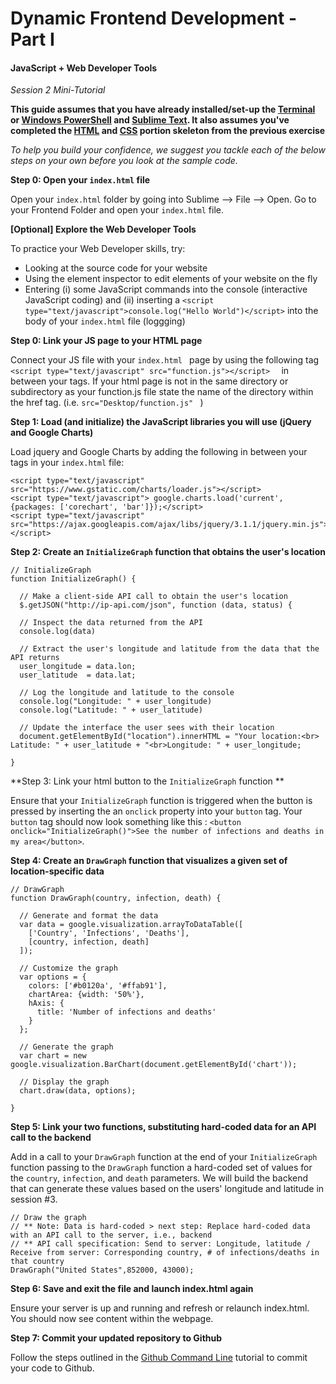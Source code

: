 # Dynamic Frontend Development - Part I 
#### JavaScript + Web Developer Tools

*Session 2 Mini-Tutorial*


**This guide assumes that you have already installed/set-up the [Terminal](/session1/setup_terminal.md) or [Windows PowerShell](/session1/setup_windows_powershell.md) and [Sublime Text](/session1/setup_sublime.md). It also assumes you've completed the [HTML](/session2/tutorial_html_webserver.md) and [CSS](/session2/tutorial_css.md) portion skeleton from the previous exercise**

*To help you build your confidence, we suggest you tackle each of the below steps on your own before you look at the sample code.*

**Step 0: Open your ```index.html``` file**

Open your  ```index.html``` folder by going into Sublime --> File --> Open. Go to your Frontend Folder and open your ```index.html``` file. 

**[Optional] Explore the Web Developer Tools**

To practice your Web Developer skills, try:
* Looking at the source code for your website
* Using the element inspector to edit elements of your website on the fly
* Entering (i) some JavaScript commands into the console (interactive JavaScript coding) and (ii) inserting a ```<script type="text/javascript">console.log("Hello World")</script>``` into the body of your ```index.html``` file (loggging)

**Step 0: Link your JS page to your HTML page**

Connect your JS file with your ```index.html ``` page by using the following  tag  ```<script type="text/javascript" src="function.js"></script>  ``` in between your <head> </head> tags. If your html page is not in the same directory or subdirectory as your function.js file state the name of the directory within the href tag. (i.e.  ```src="Desktop/function.js" ``` ) 


**Step 1: Load (and initialize) the JavaScript libraries you will use (jQuery and Google Charts)**

Load jquery and Google Charts by adding the following in between your <head> </head> tags in your ```index.html``` file:

```
<script type="text/javascript" src="https://www.gstatic.com/charts/loader.js"></script>
<script type="text/javascript"> google.charts.load('current', {packages: ['corechart', 'bar']});</script>
<script type="text/javascript" src="https://ajax.googleapis.com/ajax/libs/jquery/3.1.1/jquery.min.js"></script>

```

**Step 2: Create an ```InitializeGraph``` function that obtains the user's location**

```
// InitializeGraph
function InitializeGraph() {

  // Make a client-side API call to obtain the user's location
  $.getJSON("http://ip-api.com/json", function (data, status) {

  // Inspect the data returned from the API
  console.log(data)

  // Extract the user's longitude and latitude from the data that the API returns
  user_longitude = data.lon;
  user_latitude  = data.lat;

  // Log the longitude and latitude to the console
  console.log("Longitude: " + user_longitude)
  console.log("Latitude: " + user_latitude)
     
  // Update the interface the user sees with their location
  document.getElementById("location").innerHTML = "Your location:<br> Latitude: " + user_latitude + "<br>Longitude: " + user_longitude;

}
```


**Step 3: Link your html button to the ```InitializeGraph``` function **

Ensure that your ```InitializeGraph``` function is triggered when the button is pressed by inserting the an ```onclick``` property into your ```button``` tag. Your ```button``` tag should now look something like this : ```<button onclick="InitializeGraph()">See the number of infections and deaths in my area</button>```.

**Step 4: Create an ```DrawGraph``` function that visualizes a given set of location-specific data**

```
// DrawGraph
function DrawGraph(country, infection, death) {

  // Generate and format the data
  var data = google.visualization.arrayToDataTable([
    ['Country', 'Infections', 'Deaths'],
    [country, infection, death]
  ]);

  // Customize the graph
  var options = {
    colors: ['#b0120a', '#ffab91'],
    chartArea: {width: '50%'},
    hAxis: {
      title: 'Number of infections and deaths'
    }
  };

  // Generate the graph
  var chart = new google.visualization.BarChart(document.getElementById('chart'));

  // Display the graph
  chart.draw(data, options);

}
```

**Step 5: Link your two functions, substituting hard-coded data for an API call to the backend**

Add in a call to your ```DrawGraph``` function at the end of your ```InitializeGraph``` function passing to the ```DrawGraph``` function a hard-coded set of values for the ```country```, ```infection```, and ```death``` parameters. We will build the backend that can generate these values based on the users' longitude and latitude in session #3. 

```
// Draw the graph
// ** Note: Data is hard-coded > next step: Replace hard-coded data with an API call to the server, i.e., backend 
// ** API call specification: Send to server: Longitude, latitude / Receive from server: Corresponding country, # of infections/deaths in that country
DrawGraph("United States",852000, 43000);
```

**Step 6: Save and exit the file and launch index.html again**

Ensure your server is up and running and refresh or relaunch index.html. You should now see content within the webpage.

**Step 7: Commit your updated repository to Github**

Follow the steps outlined in the [Github Command Line](/session1/tutorial_githubcommandline.md) tutorial to commit your code to Github. 

<br>